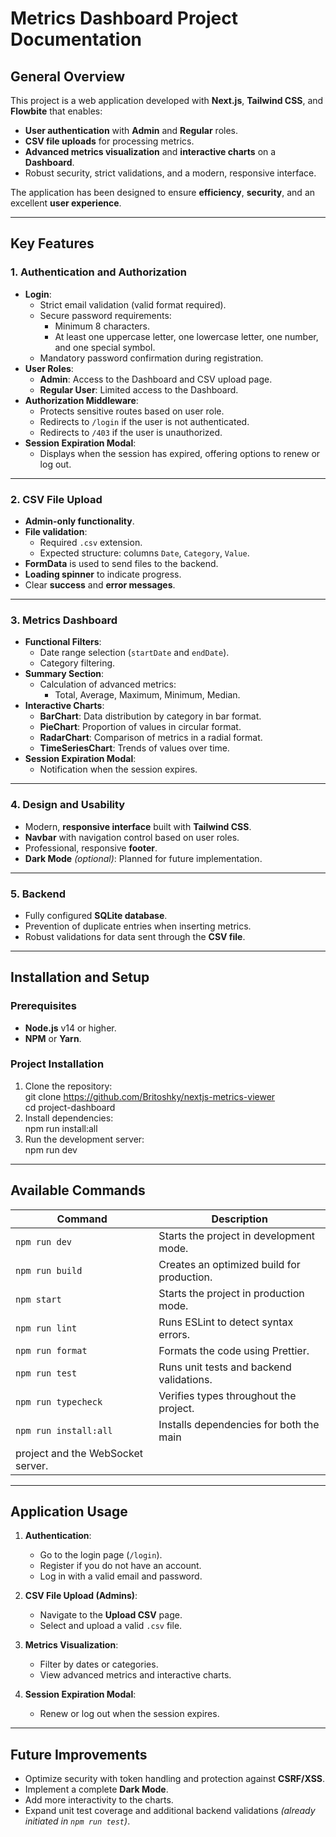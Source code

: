 
# Metrics Dashboard Project Documentation  

## General Overview  
This project is a web application developed with **Next.js**, **Tailwind CSS**, and **Flowbite** that enables:  
- **User authentication** with **Admin** and **Regular** roles.  
- **CSV file uploads** for processing metrics.  
- **Advanced metrics visualization** and **interactive charts** on a **Dashboard**.  
- Robust security, strict validations, and a modern, responsive interface.  

The application has been designed to ensure **efficiency**, **security**, and an excellent **user experience**.  

---

## Key Features  

### 1. Authentication and Authorization  
- **Login**:  
  - Strict email validation (valid format required).  
  - Secure password requirements:  
    - Minimum 8 characters.  
    - At least one uppercase letter, one lowercase letter, one number, and one special symbol.  
  - Mandatory password confirmation during registration.  
- **User Roles**:  
  - **Admin**: Access to the Dashboard and CSV upload page.  
  - **Regular User**: Limited access to the Dashboard.  
- **Authorization Middleware**:  
  - Protects sensitive routes based on user role.  
  - Redirects to `/login` if the user is not authenticated.  
  - Redirects to `/403` if the user is unauthorized.  
- **Session Expiration Modal**:  
  - Displays when the session has expired, offering options to renew or log out.  

---

### 2. CSV File Upload  
- **Admin-only functionality**.  
- **File validation**:  
  - Required `.csv` extension.  
  - Expected structure: columns `Date`, `Category`, `Value`.  
- **FormData** is used to send files to the backend.  
- **Loading spinner** to indicate progress.  
- Clear **success** and **error messages**.  

---

### 3. Metrics Dashboard  
- **Functional Filters**:  
  - Date range selection (`startDate` and `endDate`).  
  - Category filtering.  
- **Summary Section**:  
  - Calculation of advanced metrics:  
    - Total, Average, Maximum, Minimum, Median.  
- **Interactive Charts**:  
  - **BarChart**: Data distribution by category in bar format.  
  - **PieChart**: Proportion of values in circular format.  
  - **RadarChart**: Comparison of metrics in a radial format.  
  - **TimeSeriesChart**: Trends of values over time.  
- **Session Expiration Modal**:  
  - Notification when the session expires.  

---

### 4. Design and Usability  
- Modern, **responsive interface** built with **Tailwind CSS**.  
- **Navbar** with navigation control based on user roles.  
- Professional, responsive **footer**.  
- **Dark Mode** *(optional)*: Planned for future implementation.  

---

### 5. Backend  
- Fully configured **SQLite database**.  
- Prevention of duplicate entries when inserting metrics.  
- Robust validations for data sent through the **CSV file**.  

---

## Installation and Setup  

### Prerequisites  
- **Node.js** v14 or higher.  
- **NPM** or **Yarn**.  

### Project Installation  
1. Clone the repository:  
   git clone https://github.com/Britoshky/nextjs-metrics-viewer  
   cd project-dashboard  
2. Install dependencies:  
   npm run install:all
3. Run the development server:  
   npm run dev  

---

## Available Commands  

| Command               | Description                                  |  
|-----------------------|----------------------------------------------|  
| `npm run dev`         | Starts the project in development mode.      |  
| `npm run build`       | Creates an optimized build for production.   |  
| `npm start`           | Starts the project in production mode.       |  
| `npm run lint`        | Runs ESLint to detect syntax errors.         |  
| `npm run format`      | Formats the code using Prettier.             |  
| `npm run test`        | Runs unit tests and backend validations.     |  
| `npm run typecheck`   | Verifies types throughout the project.       |  
| `npm run install:all` | Installs dependencies for both the main      |
|                         project and the WebSocket server.            | 

---

## Application Usage  

1. **Authentication**:  
   - Go to the login page (`/login`).  
   - Register if you do not have an account.  
   - Log in with a valid email and password.  

2. **CSV File Upload (Admins)**:  
   - Navigate to the **Upload CSV** page.  
   - Select and upload a valid `.csv` file.  

3. **Metrics Visualization**:  
   - Filter by dates or categories.  
   - View advanced metrics and interactive charts.  

4. **Session Expiration Modal**:  
   - Renew or log out when the session expires.  

---

## Future Improvements  

- Optimize security with token handling and protection against **CSRF/XSS**.  
- Implement a complete **Dark Mode**.  
- Add more interactivity to the charts.  
- Expand unit test coverage and additional backend validations *(already initiated in `npm run test`)*.  
